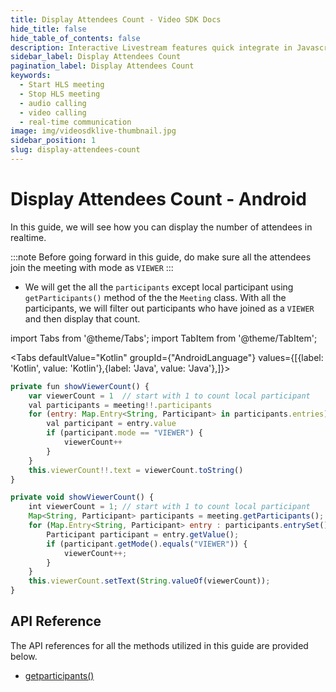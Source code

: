 ```yaml
---
title: Display Attendees Count - Video SDK Docs
hide_title: false
hide_table_of_contents: false
description: Interactive Livestream features quick integrate in Javascript, React JS, Android, IOS, React Native, Flutter with Video SDK to add live video & audio conferencing to your applications.
sidebar_label: Display Attendees Count
pagination_label: Display Attendees Count
keywords:
  - Start HLS meeting
  - Stop HLS meeting
  - audio calling
  - video calling
  - real-time communication
image: img/videosdklive-thumbnail.jpg
sidebar_position: 1
slug: display-attendees-count
---
```


# Display Attendees Count - Android

In this guide, we will see how you can display the number of attendees in realtime.

:::note
Before going forward in this guide, do make sure all the attendees join the meeting with mode as `VIEWER`
:::

- We will get the all the `participants` except local participant using `getParticipants()` method of the the `Meeting` class. With all the participants, we will filter out participants who have joined as a `VIEWER` and then display that count.

import Tabs from '@theme/Tabs';
import TabItem from '@theme/TabItem';

<Tabs
defaultValue="Kotlin"
groupId={"AndroidLanguage"}
values={[{label: 'Kotlin', value: 'Kotlin'},{label: 'Java', value: 'Java'},]}>

<TabItem value="Kotlin">

```js
private fun showViewerCount() {
    var viewerCount = 1  // start with 1 to count local participant
    val participants = meeting!!.participants
    for (entry: Map.Entry<String, Participant> in participants.entries) {
        val participant = entry.value
        if (participant.mode == "VIEWER") {
            viewerCount++
        }
    }
    this.viewerCount!!.text = viewerCount.toString()
}
```

</TabItem>

<TabItem value="Java">

```js
private void showViewerCount() {
    int viewerCount = 1; // start with 1 to count local participant
    Map<String, Participant> participants = meeting.getParticipants();
    for (Map.Entry<String, Participant> entry : participants.entrySet()) {
        Participant participant = entry.getValue();
        if (participant.getMode().equals("VIEWER")) {
            viewerCount++;
        }
    }
    this.viewerCount.setText(String.valueOf(viewerCount));
}
```

</TabItem>

</Tabs>

## API Reference

The API references for all the methods utilized in this guide are provided below.

- [getparticipants()](/android/api/sdk-reference/meeting-class/properties#getparticipants)
